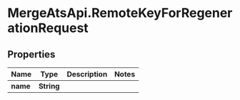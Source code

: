 # MergeAtsApi.RemoteKeyForRegenerationRequest

## Properties

Name | Type | Description | Notes
------------ | ------------- | ------------- | -------------
**name** | **String** |  | 


